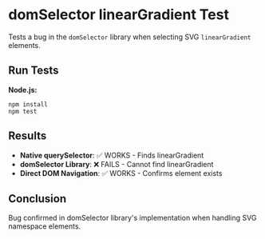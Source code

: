 # domSelector linearGradient Test

Tests a bug in the `domSelector` library when selecting SVG `linearGradient` elements.

## Run Tests

**Node.js:**
```
npm install
npm test
```

## Results

- **Native querySelector**: ✅ WORKS - Finds linearGradient
- **domSelector Library**: ❌ FAILS - Cannot find linearGradient
- **Direct DOM Navigation**: ✅ WORKS - Confirms element exists

## Conclusion

Bug confirmed in domSelector library's implementation when handling SVG namespace elements.
